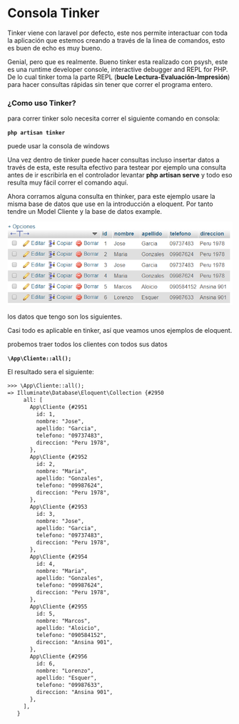 # Consola Tinker

Tinker viene con laravel por defecto, este nos permite interactuar con toda la aplicación que estemos creando a través de la linea de comandos, esto es buen de echo es muy bueno.

Genial, pero que es realmente. Bueno tinker esta realizado con psysh, este es una runtime developer console, interactive debugger and REPL for PHP. De lo cual tinker toma la parte REPL \(**bucle Lectura-Evaluación-Impresión**\) para hacer consultas rápidas sin tener que correr el programa entero.

### ¿Como uso Tinker?

para correr tinker solo necesita correr el siguiente comando en consola:

**`php artisan tinker`**

 puede usar la consola de windows

Una vez dentro de tinker puede hacer consultas incluso insertar datos a través de esta, este resulta efectivo para testear por ejemplo una consulta antes de ir escribirla en el controlador levantar **php artisan serve** y todo eso resulta muy fácil correr el comando aquí.

Ahora corramos alguna consulta en thinker, para este ejemplo usare la misma base de datos que use en la introducción a eloquent. Por tanto tendre un Model Cliente y la base de datos example.

![](../.gitbook/assets/image%20%286%29.png)

los datos que tengo son los siguientes.

Casi todo es aplicable en tinker, así que veamos unos ejemplos de eloquent.

probemos traer todos los clientes con todos sus datos

**`\App\Cliente::all();`**

El resultado sera el siguiente:



```text
>>> \App\Cliente::all();
=> Illuminate\Database\Eloquent\Collection {#2950
     all: [
       App\Cliente {#2951
         id: 1,
         nombre: "Jose",
         apellido: "Garcia",
         telefono: "09737483",
         direccion: "Peru 1978",
       },
       App\Cliente {#2952
         id: 2,
         nombre: "Maria",
         apellido: "Gonzales",
         telefono: "09987624",
         direccion: "Peru 1978",
       },
       App\Cliente {#2953
         id: 3,
         nombre: "Jose",
         apellido: "Garcia",
         telefono: "09737483",
         direccion: "Peru 1978",
       },
       App\Cliente {#2954
         id: 4,
         nombre: "Maria",
         apellido: "Gonzales",
         telefono: "09987624",
         direccion: "Peru 1978",
       },
       App\Cliente {#2955
         id: 5,
         nombre: "Marcos",
         apellido: "Aloicio",
         telefono: "090584152",
         direccion: "Ansina 901",
       },
       App\Cliente {#2956
         id: 6,
         nombre: "Lorenzo",
         apellido: "Esquer",
         telefono: "09987633",
         direccion: "Ansina 901",
       },
     ],
   }
```



